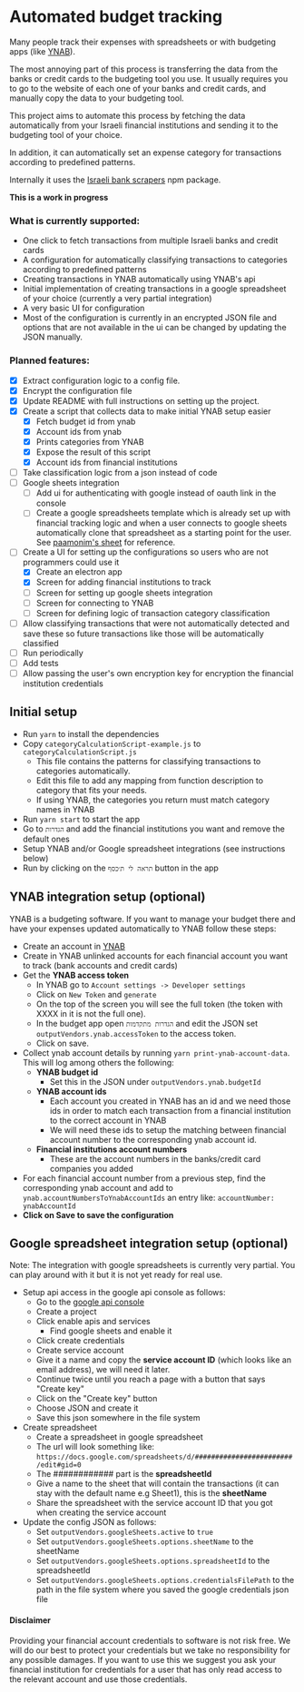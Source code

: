 # Automated budget tracking

Many people track their expenses with spreadsheets or with budgeting apps (like [YNAB](https://ynab.com/referral/?ref=Z5wPbP0cYTWjdTQj&utm_source=customer_referral)).

The most annoying part of this process is transferring the data from the banks or credit cards to the budgeting tool you use. It usually requires you to go to the website of each one of your banks and credit cards, and manually copy the data to your budgeting tool.

This project aims to automate this process by fetching the data automatically from your Israeli financial institutions and sending it to the budgeting tool of your choice.

In addition, it can automatically set an expense category for transactions according to predefined patterns.

Internally it uses the [Israeli bank scrapers](https://github.com/eshaham/israeli-bank-scrapers) npm package.

**This is a work in progress**

### What is currently supported:

- One click to fetch transactions from multiple Israeli banks and credit cards
- A configuration for automatically classifying transactions to categories according to predefined patterns
- Creating transactions in YNAB automatically using YNAB's api
- Initial implementation of creating transactions in a google spreadsheet of your choice (currently a very partial integration)
- A very basic UI for configuration
- Most of the configuration is currently in an encrypted JSON file and options that are not available in the ui can be changed by updating the JSON manually.

### Planned features:

- [x] Extract configuration logic to a config file.
- [x] Encrypt the configuration file
- [x] Update README with full instructions on setting up the project.
- [x] Create a script that collects data to make initial YNAB setup easier
  - [x] Fetch budget id from ynab
  - [x] Account ids from ynab
  - [x] Prints categories from YNAB
  - [x] Expose the result of this script
  - [x] Account ids from financial institutions
- [ ] Take classification logic from a json instead of code
- [ ] Google sheets integration
  - [ ] Add ui for authenticating with google instead of oauth link in the console
  - [ ] Create a google spreadsheets template which is already set up with financial tracking logic and when a user connects to google sheets automatically clone that spreadsheet as a starting point for the user. See [paamonim's sheet](https://docs.google.com/spreadsheets/d/11yMAvBwtvlPzA855q8BPRMrjrdAUBsd4HKA7km1-LG0/edit?usp=sharing) for reference.
- [ ] Create a UI for setting up the configurations so users who are not programmers could use it
  - [x] Create an electron app
  - [x] Screen for adding financial institutions to track
  - [ ] Screen for setting up google sheets integration
  - [ ] Screen for connecting to YNAB
  - [ ] Screen for defining logic of transaction category classification
- [ ] Allow classifying transactions that were not automatically detected and save these so future transactions like those will be automatically classified
- [ ] Run periodically
- [ ] Add tests
- [ ] Allow passing the user's own encryption key for encryption the financial institution credentials

## Initial setup

- Run `yarn` to install the dependencies
- Copy `categoryCalculationScript-example.js` to `categoryCalculationScript.js`
  - This file contains the patterns for classifying transactions to categories automatically.
  - Edit this file to add any mapping from function description to category that fits your needs.
  - If using YNAB, the categories you return must match category names in YNAB
- Run `yarn start` to start the app
- Go to `הגדרות` and add the financial institutions you want and remove the default ones
- Setup YNAB and/or Google spreadsheet integrations (see instructions below)
- Run by clicking on the `תראה לי ת׳כסף` button in the app

## YNAB integration setup (optional)

YNAB is a budgeting software. If you want to manage your budget there and have your expenses updated automatically to YNAB follow these steps:

- Create an account in [YNAB](https://ynab.com/referral/?ref=Z5wPbP0cYTWjdTQj&utm_source=customer_referral)
- Create in YNAB unlinked accounts for each financial account you want to track (bank accounts and credit cards)
- Get the **YNAB access token**
  - In YNAB go to `Account settings -> Developer settings`
  - Click on `New Token` and `generate`
  - On the top of the screen you will see the full token (the token with XXXX in it is not the full one).
  - In the budget app open `הגדרות מתקדמות` and edit the JSON set `outputVendors.ynab.accessToken` to the access token.
  - Click on save.
- Collect ynab account details by running `yarn print-ynab-account-data`. This will log among others the following:
  - **YNAB budget id**
    - Set this in the JSON under `outputVendors.ynab.budgetId`
  - **YNAB account ids**
    - Each account you created in YNAB has an id and we need those ids in order to match each transaction from a financial institution to the correct account in YNAB
    - We will need these ids to setup the matching between financial account number to the corresponding ynab account id.
  - **Financial institutions account numbers**
    - These are the account numbers in the banks/credit card companies you added
- For each financial account number from a previous step, find the corresponding ynab account and add to `ynab.accountNumbersToYnabAccountIds` an entry like: `accountNumber: ynabAccountId`
- **Click on Save to save the configuration**

## Google spreadsheet integration setup (optional)

Note: The integration with google spreadsheets is currently very partial. You can play around with it but it is not yet ready for real use.

- Setup api access in the google api console as follows:
  - Go to the [google api console](https://console.developers.google.com/)
  - Create a project
  - Click enable apis and services
    - Find google sheets and enable it
  - Click create credentials
  - Create service account
  - Give it a name and copy the **service account ID** (which looks like an email address), we will need it later.
  - Continue twice until you reach a page with a button that says "Create key"
  - Click on the "Create key" button
  - Choose JSON and create it
  - Save this json somewhere in the file system
- Create spreadsheet
  - Create a spreadsheet in google spreadsheet
  - The url will look something like: `https://docs.google.com/spreadsheets/d/########################/edit#gid=0`
  - The ############ part is the **spreadsheetId**
  - Give a name to the sheet that will contain the transactions (it can stay with the default name e.g Sheet1), this is the **sheetName**
  - Share the spreadsheet with the service account ID that you got when creating the service account
- Update the config JSON as follows:
  - Set `outputVendors.googleSheets.active` to `true`
  - Set `outputVendors.googleSheets.options.sheetName` to the sheetName
  - Set `outputVendors.googleSheets.options.spreadsheetId` to the spreadsheetId
  - Set `outputVendors.googleSheets.options.credentialsFilePath` to the path in the file system where you saved the google credentials json file

#### Disclaimer

Providing your financial account credentials to software is not risk free. We will do our best to protect your credentials but we take no responsibility for any possible damages. If you want to use this we suggest you ask your financial institution for credentials for a user that has only read access to the relevant account and use those credentials.
